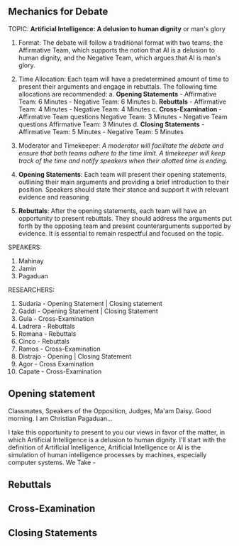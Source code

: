 ## Mechanics for Debate
TOPIC: **Artificial Intelligence: A delusion to human dignity** or man's glory
1. Format: The debate will follow a traditional format with two teams; the Affirmative Team, which supports the notion that AI is a delusion to human dignity, and the Negative Team, which argues that AI is man's glory.

2. Time Allocation: Each team will have a predetermined amount of time to present their arguments and engage in rebuttals. The following time allocations are recommended:
	a. **Opening Statements**
			- Affirmative Team: 6 Minutes
			- Negative Team: 6 Minutes
	b. **Rebuttals**
			- Affirmative Team: 4 Minutes
			- Negative Team: 4 Minutes
	c. **Cross-Examination**
			- Affirmative Team questions Negative Team: 3 Minutes
			- Negative Team questions Affirmative Team: 3 Minutes
	d. **Closing Statements**
			- Affirmative Team: 5 Minutes
			- Negative Team: 5 Minutes
	
1. Moderator and Timekeeper: *A moderator will facilitate the debate and ensure that both teams adhere to the time limit. A timekeeper will keep track of the time and notify speakers when their allotted time is ending.*
2. **Opening Statements**: Each team will present their opening statements, outlining their main arguments and providing a brief introduction to their position. Speakers should state their stance and support it with relevant evidence and reasoning
3. **Rebuttals**: After the opening statements, each team will have an opportunity to present rebuttals. They should address the arguments put forth by the opposing team and present counterarguments supported by evidence. It is essential to remain respectful and focused on the topic.


SPEAKERS:
1. Mahinay
2. Jamin
3. Pagaduan  

RESEARCHERS:
1. Sudaria - Opening Statement | Closing statement
2. Gaddi - Opening Statement | Closing Statement
3. Gula - Cross-Examination
4. Ladrera - Rebuttals
5. Romana - Rebuttals
7. Cinco - Rebuttals
8. Ramos - Cross-Examination
9. Distrajo -  Opening | Closing Statement
10. Agor - Cross Examination
11. Capate - Cross-Examination


## Opening statement
Classmates, Speakers of the Opposition, Judges, Ma'am Daisy. Good morning. I am Christian Pagaduan...

I take this opportunity to present to you our views in favor of the matter, in which Artificial Intelligence is a delusion to human dignity.  I'll start with the definition of Artificial Intelligence, Artificial Intelligence or AI is the simulation of  human intelligence processes by machines, especially computer systems.  We Take -
## Rebuttals
## Cross-Examination
## Closing Statements
